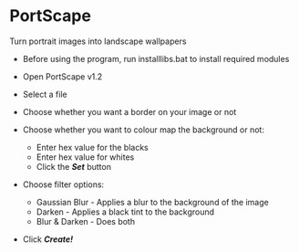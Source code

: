 # PortScape
Turn portrait images into landscape wallpapers

* Before using the program, run installlibs.bat to install required modules

* Open PortScape v1.2
* Select a file
* Choose whether you want a border on your image or not
* Choose whether you want to colour map the background or not:
	* Enter hex value for the blacks
	* Enter hex value for whites
	* Click the _**Set**_ button
* Choose filter options:
  * Gaussian Blur - Applies a blur to the background of the image
  * Darken - Applies a black tint to the background
  * Blur & Darken - Does both
* Click _**Create!**_
